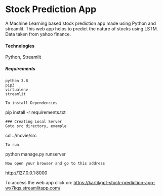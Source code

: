 # Stock Prediction App
A Machine Learning based stock prediction app made using Python and streamlit. This web app helps to predict the nature of stocks using LSTM. Data taken from yahoo finance.

#### Technologies
Python, Streamlit

##### Requirements
```
python 3.8
pip3
virtualenv
streamlit
```
```
To install Dependencies
```
pip install -r requirements.txt
```
### Creating Local Server
Goto src directory, example
```
cd ../movie/src
```
To run
```
python manage.py runserver
```
Now open your browser and go to this address
```
http://127.0.0.1:8000


To access the web app click on: 
https://kartikgpt-stock-prediction-app-wx7kqs.streamlitapp.com/
